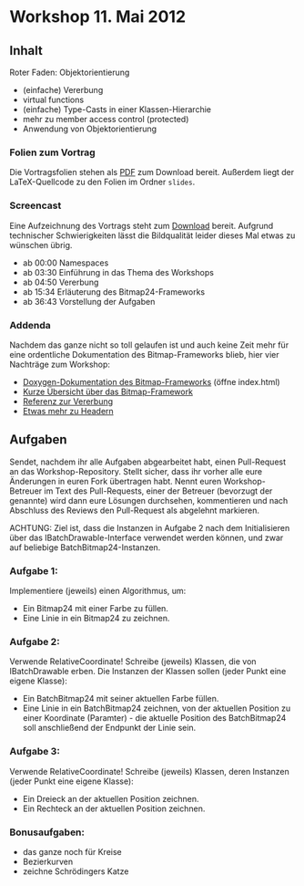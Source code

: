 # Workshop 11. Mai 2012

## Inhalt

Roter Faden: Objektorientierung

- (einfache) Vererbung
- virtual functions
- (einfache) Type-Casts in einer Klassen-Hierarchie
- mehr zu member access control (protected)
- Anwendung von Objektorientierung

### Folien zum Vortrag

Die Vortragsfolien stehen als [PDF](kit-cpp-workshop.github.com/raw/downloads/workshops/ss12-03/slides.pdf) zum Download bereit. Außerdem liegt der LaTeX-Quellcode zu den Folien im Ordner `slides`.

### Screencast

Eine Aufzeichnung des Vortrags steht zum [Download](http://ubuntuone.com/2lthL8UEWij5CbLh3vPqTx) bereit. Aufgrund technischer Schwierigkeiten lässt die Bildqualität leider dieses Mal etwas zu wünschen übrig.

 - ab 00:00 Namespaces
 - ab 03:30 Einführung in das Thema des Workshops
 - ab 04:50 Vererbung
 - ab 15:34 Erläuterung des Bitmap24-Frameworks
 - ab 36:43 Vorstellung der Aufgaben

### Addenda

Nachdem das ganze nicht so toll gelaufen ist und auch keine Zeit mehr für eine ordentliche Dokumentation des Bitmap-Frameworks blieb, hier vier Nachträge zum Workshop:

* [Doxygen-Dokumentation des Bitmap-Frameworks](kit-cpp-workshop.github.com/raw/downloads/workshops/ss12-03/bitmap-framework-doc-html.zip) (öffne index.html)
* [Kurze Übersicht über das Bitmap-Framework](kit-cpp-workshop.github.com/raw/downloads/workshops/ss12-03/addendum-bmp.pdf)
* [Referenz zur Vererbung](kit-cpp-workshop.github.com/raw/downloads/workshops/ss12-03/addendum-inheritance.pdf)
* [Etwas mehr zu Headern](kit-cpp-workshop.github.com/raw/downloads/workshops/ss12-03/addendum-header.pdf)

## Aufgaben

Sendet, nachdem ihr alle Aufgaben abgearbeitet habt, einen Pull-Request an das Workshop-Repository. Stellt sicher, dass ihr vorher alle eure Änderungen in euren Fork übertragen habt. Nennt euren Workshop-Betreuer im Text des Pull-Requests, einer der Betreuer (bevorzugt der genannte) wird dann eure Lösungen durchsehen, kommentieren und nach Abschluss des Reviews den Pull-Request als abgelehnt markieren.


ACHTUNG: Ziel ist, dass die Instanzen in Aufgabe 2 nach dem Initialisieren über das IBatchDrawable-Interface verwendet werden können, und zwar auf beliebige BatchBitmap24-Instanzen.


### Aufgabe 1:
Implementiere (jeweils) einen Algorithmus, um:
- Ein Bitmap24 mit einer Farbe zu füllen.
- Eine Linie in ein Bitmap24 zu zeichnen.


### Aufgabe 2:
Verwende RelativeCoordinate!
Schreibe (jeweils) Klassen, die von IBatchDrawable erben. Die Instanzen der Klassen sollen (jeder Punkt eine eigene Klasse):
- Ein BatchBitmap24 mit seiner aktuellen Farbe füllen.
- Eine Linie in ein BatchBitmap24 zeichnen, von der aktuellen Position zu einer Koordinate (Paramter) - die aktuelle Position des BatchBitmap24 soll anschließend der Endpunkt der Linie sein.


### Aufgabe 3:
Verwende RelativeCoordinate!
Schreibe (jeweils) Klassen, deren Instanzen (jeder Punkt eine eigene Klasse):
- Ein Dreieck an der aktuellen Position zeichnen.
- Ein Rechteck an der aktuellen Position zeichnen.


### Bonusaufgaben:
- das ganze noch für Kreise
- Bezierkurven
- zeichne Schrödingers Katze
